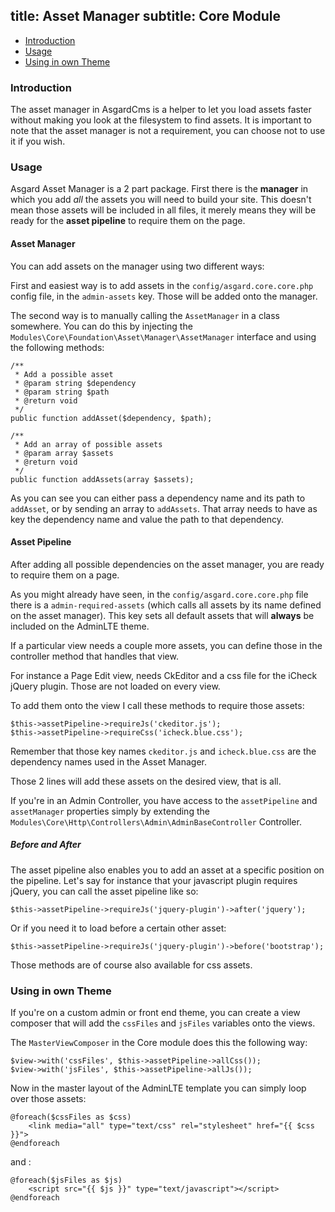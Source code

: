 title: Asset Manager
subtitle: Core Module
-------

- [Introduction](#introduction)
- [Usage](#usage)
- [Using in own Theme](#custom-theme)


### <a class="anchor" name="introduction" href="#introduction"></a> Introduction

The asset manager in AsgardCms is a helper to let you load assets faster without making you look at the filesystem to find assets. It is important to note that the asset manager is not a requirement, you can choose not to use it if you wish.

### <a class="anchor" name="usage" href="#usage"></a> Usage


Asgard Asset Manager is a 2 part package. First there is the **manager** in which you add *all* the assets you will need to build your site. This doesn't mean those assets will be included in all files, it merely means they will be ready for the **asset pipeline** to require them on the page.


#### Asset Manager


You can add assets on the manager using two different ways:

First and easiest way is to add assets in the `config/asgard.core.core.php` config file, in the `admin-assets` key. Those will be added onto the manager.

The second way is to manually calling the `AssetManager` in a class somewhere. You can do this by injecting the `Modules\Core\Foundation\Asset\Manager\AssetManager` interface and using the following methods:

``` .language-php
/**
 * Add a possible asset
 * @param string $dependency
 * @param string $path
 * @return void
 */
public function addAsset($dependency, $path);

/**
 * Add an array of possible assets
 * @param array $assets
 * @return void
 */
public function addAssets(array $assets);
```

As you can see you can either pass a dependency name and its path to `addAsset`, or by sending an array to `addAssets`. That array needs to have as key the dependency name and value the path to that dependency.


#### Asset Pipeline

After adding all possible dependencies on the asset manager, you are ready to require them on a page.

As you might already have seen, in the `config/asgard.core.core.php` file there is a `admin-required-assets` (which calls all assets by its name defined on the asset manager). This key sets all default assets that will **always** be included on the AdminLTE theme.

If a particular view needs a couple more assets, you can define those in the controller method that handles that view.

For instance a Page Edit view, needs CkEditor and a css file for the iCheck jQuery plugin. Those are not loaded on every view.

To add them onto the view I call these methods to require those assets:

``` .language-php
$this->assetPipeline->requireJs('ckeditor.js');
$this->assetPipeline->requireCss('icheck.blue.css');
```
Remember that those key names `ckeditor.js` and `icheck.blue.css` are the dependency names used in the Asset Manager.

Those 2 lines will add these assets on the desired view, that is all.

If you're in an Admin Controller, you have access to the `assetPipeline` and `assetManager` properties simply by extending the `Modules\Core\Http\Controllers\Admin\AdminBaseController` Controller.

##### Before and After

The asset pipeline also enables you to add an asset at a specific position on the pipeline. Let's say for instance that your javascript plugin requires jQuery, you can call the asset pipeline like so:

``` .language-php
$this->assetPipeline->requireJs('jquery-plugin')->after('jquery');
```

Or if you need it to load before a certain other asset:

``` .language-php
$this->assetPipeline->requireJs('jquery-plugin')->before('bootstrap');
```

Those methods are of course also available for css assets.



### <a class="anchor" name="custom-theme" href="#custom-theme"></a> Using in own Theme


If you're on a custom admin or front end theme, you can create a view composer that will add the `cssFiles` and `jsFiles` variables onto the views.

The `MasterViewComposer` in the Core module does this the following way:

``` .language-php
$view->with('cssFiles', $this->assetPipeline->allCss());
$view->with('jsFiles', $this->assetPipeline->allJs());
```

Now in the master layout of the AdminLTE template you can simply loop over those assets:

``` .language-php
@foreach($cssFiles as $css)
    <link media="all" type="text/css" rel="stylesheet" href="{{ $css }}">
@endforeach
```

and :

``` .language-php
@foreach($jsFiles as $js)
    <script src="{{ $js }}" type="text/javascript"></script>
@endforeach
```

